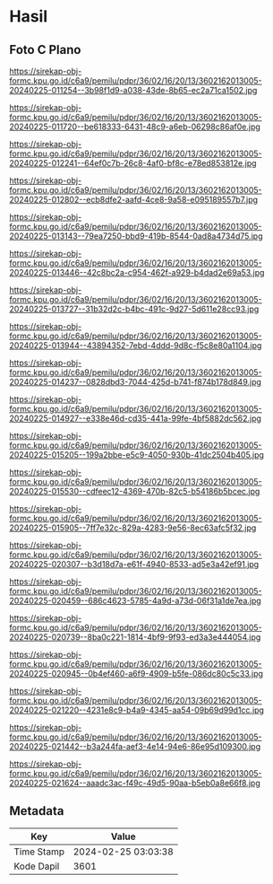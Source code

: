# Hasil

## Foto C Plano

https://sirekap-obj-formc.kpu.go.id/c6a9/pemilu/pdpr/36/02/16/20/13/3602162013005-20240225-011254--3b98f1d9-a038-43de-8b65-ec2a71ca1502.jpg

https://sirekap-obj-formc.kpu.go.id/c6a9/pemilu/pdpr/36/02/16/20/13/3602162013005-20240225-011720--be618333-6431-48c9-a6eb-06298c86af0e.jpg

https://sirekap-obj-formc.kpu.go.id/c6a9/pemilu/pdpr/36/02/16/20/13/3602162013005-20240225-012241--64ef0c7b-26c8-4af0-bf8c-e78ed853812e.jpg

https://sirekap-obj-formc.kpu.go.id/c6a9/pemilu/pdpr/36/02/16/20/13/3602162013005-20240225-012802--ecb8dfe2-aafd-4ce8-9a58-e095189557b7.jpg

https://sirekap-obj-formc.kpu.go.id/c6a9/pemilu/pdpr/36/02/16/20/13/3602162013005-20240225-013143--79ea7250-bbd9-419b-8544-0ad8a4734d75.jpg

https://sirekap-obj-formc.kpu.go.id/c6a9/pemilu/pdpr/36/02/16/20/13/3602162013005-20240225-013446--42c8bc2a-c954-462f-a929-b4dad2e69a53.jpg

https://sirekap-obj-formc.kpu.go.id/c6a9/pemilu/pdpr/36/02/16/20/13/3602162013005-20240225-013727--31b32d2c-b4bc-491c-9d27-5d611e28cc93.jpg

https://sirekap-obj-formc.kpu.go.id/c6a9/pemilu/pdpr/36/02/16/20/13/3602162013005-20240225-013944--43894352-7ebd-4ddd-9d8c-f5c8e80a1104.jpg

https://sirekap-obj-formc.kpu.go.id/c6a9/pemilu/pdpr/36/02/16/20/13/3602162013005-20240225-014237--0828dbd3-7044-425d-b741-f874b178d849.jpg

https://sirekap-obj-formc.kpu.go.id/c6a9/pemilu/pdpr/36/02/16/20/13/3602162013005-20240225-014927--e338e46d-cd35-441a-99fe-4bf5882dc562.jpg

https://sirekap-obj-formc.kpu.go.id/c6a9/pemilu/pdpr/36/02/16/20/13/3602162013005-20240225-015205--199a2bbe-e5c9-4050-930b-41dc2504b405.jpg

https://sirekap-obj-formc.kpu.go.id/c6a9/pemilu/pdpr/36/02/16/20/13/3602162013005-20240225-015530--cdfeec12-4369-470b-82c5-b54186b5bcec.jpg

https://sirekap-obj-formc.kpu.go.id/c6a9/pemilu/pdpr/36/02/16/20/13/3602162013005-20240225-015905--7ff7e32c-829a-4283-9e56-8ec63afc5f32.jpg

https://sirekap-obj-formc.kpu.go.id/c6a9/pemilu/pdpr/36/02/16/20/13/3602162013005-20240225-020307--b3d18d7a-e61f-4940-8533-ad5e3a42ef91.jpg

https://sirekap-obj-formc.kpu.go.id/c6a9/pemilu/pdpr/36/02/16/20/13/3602162013005-20240225-020459--686c4623-5785-4a9d-a73d-06f31a1de7ea.jpg

https://sirekap-obj-formc.kpu.go.id/c6a9/pemilu/pdpr/36/02/16/20/13/3602162013005-20240225-020739--8ba0c221-1814-4bf9-9f93-ed3a3e444054.jpg

https://sirekap-obj-formc.kpu.go.id/c6a9/pemilu/pdpr/36/02/16/20/13/3602162013005-20240225-020945--0b4ef460-a6f9-4909-b5fe-086dc80c5c33.jpg

https://sirekap-obj-formc.kpu.go.id/c6a9/pemilu/pdpr/36/02/16/20/13/3602162013005-20240225-021220--4231e8c9-b4a9-4345-aa54-09b69d99d1cc.jpg

https://sirekap-obj-formc.kpu.go.id/c6a9/pemilu/pdpr/36/02/16/20/13/3602162013005-20240225-021442--b3a244fa-aef3-4e14-94e6-86e95d109300.jpg

https://sirekap-obj-formc.kpu.go.id/c6a9/pemilu/pdpr/36/02/16/20/13/3602162013005-20240225-021624--aaadc3ac-f49c-49d5-90aa-b5eb0a8e66f8.jpg


## Metadata

| Key        | Value               |
| ---------- | ------------------- |
| Time Stamp | 2024-02-25 03:03:38 |
| Kode Dapil | 3601                |



